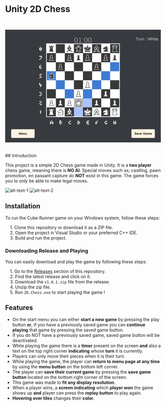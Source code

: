 
# Unity 2D Chess
<br>
<p align="center">
    <img src="Screenshots/chess_2.png" alt="In-Game" />
</p>
<br>
## Introduction

This project is a simple 2D Chess game made in Unity. It is a **two player** chess game, meaning there is **NO AI**. Special moves such as; castling, pawn promotion, en passant capture do **NOT** exist in this game. The game forces you to only be able to make legal moves.

![alt-text-1](https://via.placeholder.com/468x300?text=App+Screenshot+Here) ![alt-text-2](https://via.placeholder.com/468x300?text=App+Screenshot+Here)
## Installation


To run the Cube Runner game on your Windows system, follow these steps:

&nbsp;&nbsp;&nbsp; 1. Clone this repository or download it as a ZIP file.  
&nbsp;&nbsp;&nbsp; 2. Open the project in Visual Studio or your preferred C++ IDE.  
&nbsp;&nbsp;&nbsp; 3. Build and run the project.    


### Downloading Release and Playing

You can easily download and play the game by following these steps:

&nbsp;&nbsp;&nbsp; 1. Go to the [Releases](https://github.com/AnastasyaDuygu/Basic-2D-Chess/releases) section of this repository.  
&nbsp;&nbsp;&nbsp; 2. Find the latest release and click on it.  
&nbsp;&nbsp;&nbsp; 3. Download the ` v1.0.1.zip ` file from the release.  
&nbsp;&nbsp;&nbsp; 4. Unzip the zip file.    
&nbsp;&nbsp;&nbsp; 5. Run ` 2D.Chess.exe ` to start playing the game !  

## Features

- On the start menu you can either **start a new game** by pressing the play button **or**, if you have a previously saved game you can **continue playing** that game by pressing the saved game button.
- If you do NOT have a previously saved game, saved game button will be deactivated.
- While playing the game there is a **timer** present on the screen **and** also a text on the top right corner **indicating** whose **turn** it is currently.
- Players can only move their pieces when it is their turn.
- While playing the game, the player can **return to menu page at any time** by using the **menu button** on the bottom left corner.
- The player can **save their current game** by pressing the **save game button** located on the bottom right corner of the screen.
- This game was made to **fit any display resolution**.
- When a player wins, a **screen indicating** which **player won** the game shows up **and** player can press the **replay button** to play again.
- **Hovering over tiles** changes their **color**.
